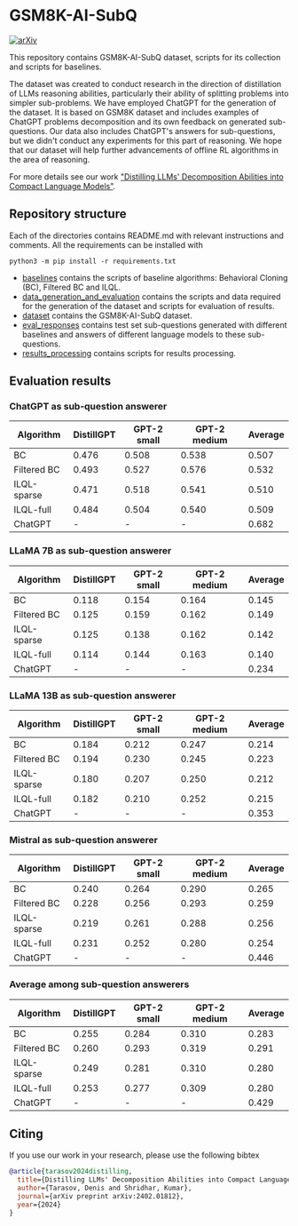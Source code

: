 # GSM8K-AI-SubQ
[![arXiv](https://img.shields.io/badge/arXiv-2402.01812-b31b1b.svg)](https://arxiv.org/abs/2402.01812)

This repository contains GSM8K-AI-SubQ dataset, scripts for its collection and scripts for baselines.

The dataset was created to conduct research in the direction of distillation of LLMs reasoning abilities,
particularly their ability of splitting problems into simpler sub-problems. 
We have employed ChatGPT for the generation of the dataset. It is based on GSM8K dataset and
includes examples of ChatGPT problems decomposition and its own feedback on generated sub-questions. 
Our data also includes ChatGPT's answers for sub-questions, but we didn't conduct any experiments for this part of reasoning. 
We hope that our dataset will help further advancements of offline RL algorithms in the area of reasoning.

For more details see our work ["Distilling LLMs' Decomposition Abilities into Compact Language Models"](https://arxiv.org/abs/2402.01812).

## Repository structure
Each of the directories contains README.md with relevant instructions and comments.
All the requirements can be installed with
```commandline
python3 -m pip install -r requirements.txt
```
* [baselines](https://github.com/DT6A/GSM8k-AI-SubQ/blob/main/baselines) contains the scripts of baseline algorithms: Behavioral Cloning (BC), Filtered BC and ILQL.
* [data_generation_and_evaluation](https://github.com/DT6A/GSM8k-AI-SubQ/blob/main/data_generation_and_evaluation) contains the scripts and data required for the generation of the dataset and scripts for evaluation of results.
* [dataset](https://github.com/DT6A/GSM8k-AI-SubQ/blob/main/dataset) contains the GSM8K-AI-SubQ dataset.
* [eval_responses](https://github.com/DT6A/GSM8k-AI-SubQ/blob/main/eval_responses) contains test set sub-questions generated with different baselines and answers of different language models to these sub-questions.
* [results_processing](https://github.com/DT6A/GSM8k-AI-SubQ/blob/main/results_processing) contains scripts for results processing.

## Evaluation results
### ChatGPT as sub-question answerer
| Algorithm   | DistillGPT | GPT-2 small | GPT-2 medium | Average |
|-------------|------------|-------------|--------------|---------|
| BC          | 0.476      | 0.508       | 0.538        | 0.507   | 
| Filtered BC | 0.493      | 0.527       | 0.576        | 0.532   | 
| ILQL-sparse | 0.471      | 0.518       | 0.541        | 0.510   | 
| ILQL-full   | 0.484      | 0.504       | 0.540        | 0.509   | 
| ChatGPT     | -          | -           | -            | 0.682   | 

### LLaMA 7B as sub-question answerer
| Algorithm   | DistillGPT | GPT-2 small | GPT-2 medium | Average |
|-------------|------------|-------------|--------------|---------|
| BC          | 0.118      | 0.154       | 0.164        | 0.145   | 
| Filtered BC | 0.125      | 0.159       | 0.162        | 0.149   | 
| ILQL-sparse | 0.125      | 0.138       | 0.162        | 0.142   | 
| ILQL-full   | 0.114      | 0.144       | 0.163        | 0.140   | 
| ChatGPT     | -          | -           | -            | 0.234   |

### LLaMA 13B as sub-question answerer
| Algorithm   | DistillGPT | GPT-2 small | GPT-2 medium | Average |
|-------------|------------|-------------|--------------|---------|
| BC          | 0.184      | 0.212       | 0.247        | 0.214   | 
| Filtered BC | 0.194      | 0.230       | 0.245        | 0.223   | 
| ILQL-sparse | 0.180      | 0.207       | 0.250        | 0.212   | 
| ILQL-full   | 0.182      | 0.210       | 0.252        | 0.215   | 
| ChatGPT     | -          | -           | -            | 0.353   |

### Mistral as sub-question answerer
| Algorithm   | DistillGPT | GPT-2 small | GPT-2 medium | Average |
|-------------|------------|-------------|--------------|---------|
| BC          | 0.240      | 0.264       | 0.290        | 0.265   | 
| Filtered BC | 0.228      | 0.256       | 0.293        | 0.259   | 
| ILQL-sparse | 0.219      | 0.261       | 0.288        | 0.256   | 
| ILQL-full   | 0.231      | 0.252       | 0.280        | 0.254   | 
| ChatGPT     | -          | -           | -            | 0.446   |

### Average among sub-question answerers
| Algorithm   | DistillGPT | GPT-2 small | GPT-2 medium | Average |
|-------------|------------|-------------|--------------|---------|
| BC          | 0.255      | 0.284       | 0.310        | 0.283   | 
| Filtered BC | 0.260      | 0.293       | 0.319        | 0.291   | 
| ILQL-sparse | 0.249      | 0.281       | 0.310        | 0.280   | 
| ILQL-full   | 0.253      | 0.277       | 0.309        | 0.280   |
| ChatGPT     | -          | -           | -            | 0.429   |

## Citing
If you use our work in your research, please use the following bibtex
```bibtex
@article{tarasov2024distilling,
  title={Distilling LLMs' Decomposition Abilities into Compact Language Models},
  author={Tarasov, Denis and Shridhar, Kumar},
  journal={arXiv preprint arXiv:2402.01812},
  year={2024}
}
```